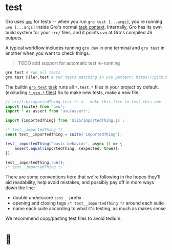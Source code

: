 # test

Gro uses [`uvu`](https://github.com/lukeed/uvu) for tests --
when you run `gro test [...args]`, you're running `uvu [...args]` inside
Gro's normal [task context](/src/docs/task.md).
Internally, Gro has its own build system for your `src/` files,
and it points `uvu` at Gro's compiled JS outputs.

A typical workflow includes running `gro dev` in one terminal
and `gro test` in another when you want to check things.

> TODO add support for automatic test re-running

```bash
gro test # run all tests
gro test Filer.test # run tests matching an uvu pattern: https://github.com/lukeed/uvu
```

The builtin [`gro test`](/src/test.task.ts)
[task](/src/docs/task.md) runs all `*.test.*` files in your project by default.
(excluding [`*.gen.*` files](/src/docs/gen.md))
So to make new tests, make a new file:

```ts
// src/lib/importedThing.test.ts <-- make this file to test this one --> src/lib/importedThing.ts
import {suite} from 'uvu';
import * as assert from 'uvu/assert';

import {importedThing} from '$lib/importedThing.js';

/* test__importedThing */
const test__importedThing = suite('importedThing');

test__importedThing('basic behavior', async () => {
	assert.equal(importedThing, {expected: true});
});

test__importedThing.run();
/* test__importedThing */
```

There are some conventions here that we're following
in the hopes they'll aid readability, help avoid mistakes,
and possibly pay off in more ways down the line:

- double underscore `test__` prefix
- opening and closing tags `/* test__importedThing */` around each suite
- name each suite according to what it's testing, as much as makes sense

We recommend copy/pasting test files to avoid tedium.

# 🐌
